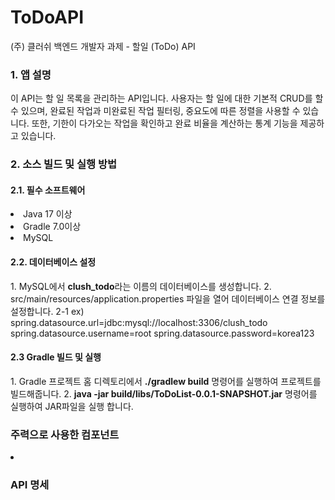 # ToDoAPI
(주) 클러쉬 백엔드 개발자 과제 - 할일 (ToDo) API

<h3>1. 앱 설명</h3>
이 API는 할 일 목록을 관리하는 API입니다.
사용자는 할 일에 대한 기본적 CRUD를 할 수 있으며, 완료된 작업과 미완료된 작업 필터링, 중요도에 따른 정렬을 사용할 수 있습니다.
또한, 기한이 다가오는 작업을 확인하고 완료 비율을 계산하는 통계 기능을 제공하고 있습니다.

<h3>2. 소스 빌드 및 실행 방법</h3>
<h4>2.1. 필수 소프트웨어</h4>
<li>Java 17 이상</li>
<li>Gradle 7.0이상</li>
<li>MySQL</li>
<h4>2.2. 데이터베이스 설정</h4>
1. MySQL에서 <strong>clush_todo</strong>라는 이름의 데이터베이스를 생성합니다.
2. src/main/resources/application.properties 파일을 열어 데이터베이스 연결 정보를 설정합니다.
2-1 ex) spring.datasource.url=jdbc:mysql://localhost:3306/clush_todo
        spring.datasource.username=root
        spring.datasource.password=korea123

<h4>2.3 Gradle 빌드 및 실행</h4>
1. Gradle 프로젝트 홈 디렉토리에서 <strong>./gradlew build</strong> 명령어를 실행하여 프로젝트를 빌드해줍니다.
2. <strong>java -jar build/libs/ToDoList-0.0.1-SNAPSHOT.jar</strong> 명령어를 실행하여 JAR파일을 실행 합니다.

<h3>주력으로 사용한 컴포넌트</h3>
<li></li>

<h3>API 명세</h3>
